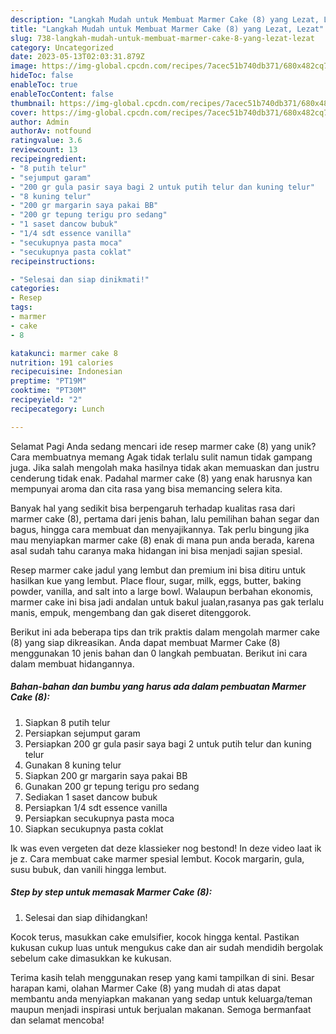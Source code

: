 ```yaml
---
description: "Langkah Mudah untuk Membuat Marmer Cake (8) yang Lezat, Lezat"
title: "Langkah Mudah untuk Membuat Marmer Cake (8) yang Lezat, Lezat"
slug: 738-langkah-mudah-untuk-membuat-marmer-cake-8-yang-lezat-lezat
category: Uncategorized
date: 2023-05-13T02:03:31.879Z
image: https://img-global.cpcdn.com/recipes/7acec51b740db371/680x482cq70/marmer-cake-8-foto-resep-utama.jpg
hideToc: false
enableToc: true
enableTocContent: false
thumbnail: https://img-global.cpcdn.com/recipes/7acec51b740db371/680x482cq70/marmer-cake-8-foto-resep-utama.jpg
cover: https://img-global.cpcdn.com/recipes/7acec51b740db371/680x482cq70/marmer-cake-8-foto-resep-utama.jpg
author: Admin
authorAv: notfound
ratingvalue: 3.6
reviewcount: 13
recipeingredient:
- "8 putih telur"
- "sejumput garam"
- "200 gr gula pasir saya bagi 2 untuk putih telur dan kuning telur"
- "8 kuning telur"
- "200 gr margarin saya pakai BB"
- "200 gr tepung terigu pro sedang"
- "1 saset dancow bubuk"
- "1/4 sdt essence vanilla"
- "secukupnya pasta moca"
- "secukupnya pasta coklat"
recipeinstructions:

- "Selesai dan siap dinikmati!"
categories:
- Resep
tags:
- marmer
- cake
- 8

katakunci: marmer cake 8 
nutrition: 191 calories
recipecuisine: Indonesian
preptime: "PT19M"
cooktime: "PT30M"
recipeyield: "2"
recipecategory: Lunch

---
```



Selamat Pagi Anda sedang mencari ide resep marmer cake (8) yang unik? Cara membuatnya memang Agak tidak terlalu sulit namun tidak gampang juga. Jika salah mengolah maka hasilnya tidak akan memuaskan dan justru cenderung tidak enak. Padahal marmer cake (8) yang enak harusnya kan mempunyai aroma dan cita rasa yang bisa memancing selera kita.


Banyak hal yang sedikit bisa berpengaruh terhadap kualitas rasa dari marmer cake (8), pertama dari jenis bahan, lalu pemilihan bahan segar dan bagus, hingga cara membuat dan menyajikannya. Tak perlu bingung jika mau menyiapkan marmer cake (8) enak di mana pun anda berada, karena asal sudah tahu caranya maka hidangan ini bisa menjadi sajian spesial.

Resep marmer cake jadul yang lembut dan premium ini bisa ditiru untuk hasilkan kue yang lembut. Place flour, sugar, milk, eggs, butter, baking powder, vanilla, and salt into a large bowl. Walaupun berbahan ekonomis, marmer cake ini bisa jadi andalan untuk bakul jualan,rasanya pas gak terlalu manis, empuk, mengembang dan gak diseret ditenggorok.


Berikut ini ada beberapa tips dan trik praktis dalam mengolah marmer cake (8) yang siap dikreasikan. Anda dapat membuat Marmer Cake (8) menggunakan 10 jenis bahan dan 0 langkah pembuatan. Berikut ini cara dalam membuat hidangannya.

<!--inarticleads1-->

##### Bahan-bahan dan bumbu yang harus ada dalam pembuatan Marmer Cake (8):

1. Siapkan 8 putih telur
1. Persiapkan sejumput garam
1. Persiapkan 200 gr gula pasir saya bagi 2 untuk putih telur dan kuning telur
1. Gunakan 8 kuning telur
1. Siapkan 200 gr margarin saya pakai BB
1. Gunakan 200 gr tepung terigu pro sedang
1. Sediakan 1 saset dancow bubuk
1. Persiapkan 1/4 sdt essence vanilla
1. Persiapkan secukupnya pasta moca
1. Siapkan secukupnya pasta coklat


Ik was even vergeten dat deze klassieker nog bestond! In deze video laat ik je z. Cara membuat cake marmer spesial lembut. Kocok margarin, gula, susu bubuk, dan vanili hingga lembut. 

<!--inarticleads2-->

##### Step by step untuk memasak Marmer Cake (8):


1. Selesai dan siap dihidangkan!

Kocok terus, masukkan cake emulsifier, kocok hingga kental. Pastikan kukusan cukup luas untuk mengukus cake dan air sudah mendidih bergolak sebelum cake dimasukkan ke kukusan. 

Terima kasih telah menggunakan resep yang kami tampilkan di sini. Besar harapan kami, olahan Marmer Cake (8) yang mudah di atas dapat membantu anda menyiapkan makanan yang sedap untuk keluarga/teman maupun menjadi inspirasi untuk berjualan makanan. Semoga bermanfaat dan selamat mencoba!
